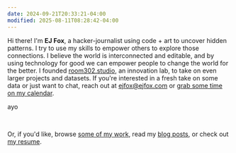 ```yaml
---
date: 2024-09-21T20:33:21-04:00
modified: 2025-08-11T08:28:42-04:00
---
```


Hi there! I'm **EJ Fox**, a hacker-journalist using code + art to uncover hidden patterns. I try to use my skills to empower others to explore those connections. I believe the world is interconnected and editable, and by using technology for good we can empower people to change the world for the better. I founded [room302.studio](http://room302.studio), an innovation lab, to take on even larger projects and datasets. If you're interested in a fresh take on some data or just want to chat, reach out at [ejfox@ejfox.com](mailto:ejfox@ejfox.com) or [grab some time on my calendar](/calendar).

ayo

<br />

Or, if you'd like, browse [some of my work](/projects), read my [blog posts](/blog), or check out [my resume](http://ejfox.com/resume.pdf).